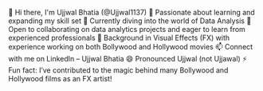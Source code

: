 👋 Hi there, I'm Ujjwal Bhatia (@Ujjwal1137)
👀 Passionate about learning and expanding my skill set
🌱 Currently diving into the world of Data Analysis
🤝 Open to collaborating on data analytics projects and eager to learn from experienced professionals
💼 Background in Visual Effects (FX) with experience working on both Bollywood and Hollywood movies
📫 Connect with me on LinkedIn – Ujjwal Bhatia
😄 Pronounced Ujjwal (not Ujjawal)
⚡ Fun fact: I’ve contributed to the magic behind many Bollywood and Hollywood films as an FX artist!
<!---
Ujjwal1137/Ujjwal1137 is a ✨ special ✨ repository because its `README.md` (this file) appears on your GitHub profile.
You can click the Preview link to take a look at your changes.
--->

